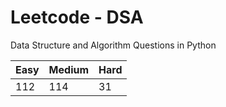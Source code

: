 # Leetcode - DSA

Data Structure and Algorithm Questions in Python

| Easy   |  Medium  | Hard |
|--------|----------|------|
|   112  |    114   |  31  |
